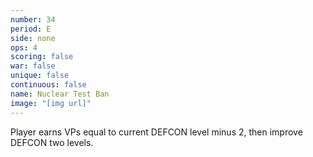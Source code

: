 ```yaml
---
number: 34
period: E
side: none
ops: 4
scoring: false
war: false
unique: false
continuous: false
name: Nuclear Test Ban
image: "[img url]"
---
```

Player earns VPs equal to current DEFCON level minus 2, then improve DEFCON two levels.
